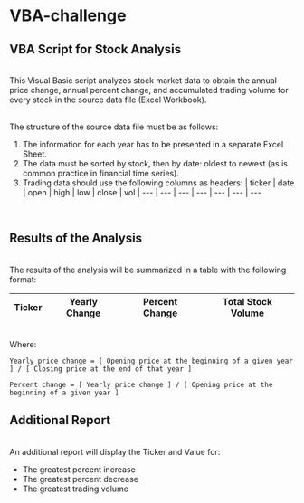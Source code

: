 # VBA-challenge

## VBA Script for Stock Analysis
<br>
This Visual Basic script analyzes stock market data to obtain the annual price change, annual percent change, and accumulated trading volume for every stock in the source data file (Excel Workbook).
<br><br>

The structure of the source data file must be as follows:
1. The information for each year has to be presented in a separate Excel Sheet.
2. The data must be sorted by stock, then by date: oldest to newest (as is common practice in financial time series).
3. Trading data should use the following columns as headers:
    | ticker | date | open | high | low | close | vol
    | --- | --- | --- | --- | --- | --- | ---
<br>

## Results of the Analysis
<br>
The results of the analysis will be summarized in a table with the following format:

| Ticker | Yearly Change | Percent Change | Total Stock Volume 
| --- | --- | --- | --- 

<br>
Where:

    Yearly price change = [ Opening price at the beginning of a given year ] / [ Closing price at the end of that year ]

    Percent change = [ Yearly price change ] / [ Opening price at the beginning of a given year ]

## Additional Report
<br>
An additional report will display the Ticker and Value for:

- The greatest percent increase
- The greatest percent decrease
- The greatest trading volume
